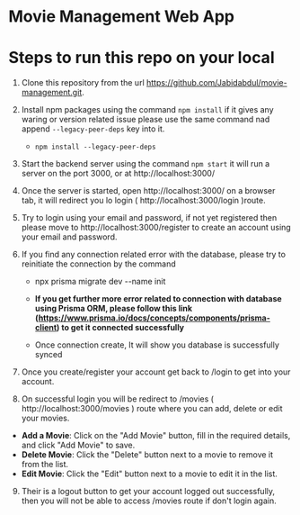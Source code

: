 # Movie Management Web App

# Steps to run this repo on your local

1. Clone this repository from the url https://github.com/Jabidabdul/movie-management.git.
2. Install npm packages using the command `npm install` if it gives any waring or version related issue please use the same command nad append `--legacy-peer-deps` key into it.
   - `npm install --legacy-peer-deps`
3. Start the backend server using the command `npm start` it will run a server on the port 3000, or at http://localhost:3000/
4. Once the server is started, open http://localhost:3000/ on a browser tab, it will redirect you lo login ( http://localhost:3000/login )route.
5. Try to login using your email and password, if not yet registered then please move to http://localhost:3000/register to create an account using your email and password.
6. If you find any connection related error with the database, please try to reinitiate the connection by the command

   - npx prisma migrate dev --name init

   - **If you get further more error related to connection with database using Prisma ORM, please follow this link (https://www.prisma.io/docs/concepts/components/prisma-client) to get it connected successfully**

   - Once connection create, It will show you database is successfully synced

7. Once you create/register your account get back to /login to get into your account.
8. On successful login you will be redirect to /movies ( http://localhost:3000/movies ) route where you can add, delete or edit your movies.

- **Add a Movie**: Click on the "Add Movie" button, fill in the required details, and click "Add Movie" to save.
- **Delete Movie**: Click the "Delete" button next to a movie to remove it from the list.
- **Edit Movie**: Click the "Edit" button next to a movie to edit it in the list.

9. Their is a logout button to get your account logged out successfully, then you will not be able to access /movies route if don't login again.
